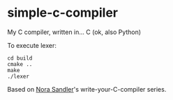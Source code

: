# simple-c-compiler
My C compiler, written in... C (ok, also Python)

To execute lexer:

```
cd build
cmake ..
make
./lexer
```

Based on [Nora Sandler](https://github.com/nlsandler)'s write-your-C-compiler series. 
